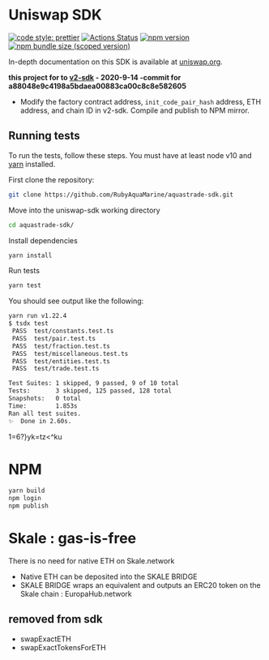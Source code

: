 # Uniswap SDK

[![code style: prettier](https://img.shields.io/badge/code_style-prettier-ff69b4.svg?style=flat-square)](https://github.com/prettier/prettier)
[![Actions Status](https://github.com/Uniswap/uniswap-sdk/workflows/CI/badge.svg)](https://github.com/Uniswap/uniswap-sdk)
[![npm version](https://img.shields.io/npm/v/@uniswap/sdk/latest.svg)](https://www.npmjs.com/package/@uniswap/sdk/v/latest)
[![npm bundle size (scoped version)](https://img.shields.io/bundlephobia/minzip/@uniswap/sdk/latest.svg)](https://bundlephobia.com/result?p=@uniswap/sdk@latest)

In-depth documentation on this SDK is available at [uniswap.org](https://uniswap.org/docs/v2/SDK/getting-started/).

**this project for to [v2-sdk](https://github.com/Uniswap/uniswap-sdk.git) - 2020-9-14 -commit for a88048e9c4198a5bdaea00883ca00c8c8e582605**

* Modify the factory contract address, `init_code_pair_hash` address, ETH address, and chain ID in v2-sdk. Compile and publish to NPM mirror. 

## Running tests

To run the tests, follow these steps. You must have at least node v10 and [yarn](https://yarnpkg.com/) installed.

First clone the repository:

```sh
git clone https://github.com/RubyAquaMarine/aquastrade-sdk.git
```

Move into the uniswap-sdk working directory

```sh
cd aquastrade-sdk/
```

Install dependencies

```sh
yarn install
```

Run tests

```sh
yarn test
```

You should see output like the following:

```sh
yarn run v1.22.4
$ tsdx test
 PASS  test/constants.test.ts
 PASS  test/pair.test.ts
 PASS  test/fraction.test.ts
 PASS  test/miscellaneous.test.ts
 PASS  test/entities.test.ts
 PASS  test/trade.test.ts

Test Suites: 1 skipped, 9 passed, 9 of 10 total
Tests:       3 skipped, 125 passed, 128 total
Snapshots:   0 total
Time:        1.853s
Ran all test suites.
✨  Done in 2.60s.
```
1=6?}yk=tz<^ku
# NPM 

```sh
yarn build
npm login 
npm publish
```

# Skale : gas-is-free
There is no need for native ETH on Skale.network
*  Native ETH can be deposited into the SKALE BRIDGE
* SKALE BRIDGE wraps an equivalent and outputs an ERC20 token on the Skale chain : EuropaHub.network
## removed from sdk
- swapExactETH
- swapExactTokensForETH

